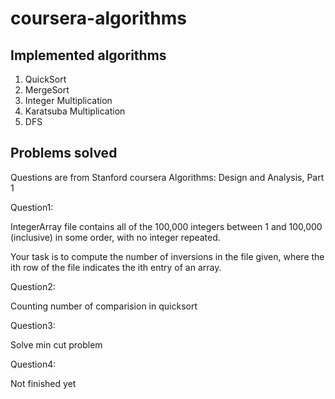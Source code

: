 # coursera-algorithms

## Implemented algorithms

1) QuickSort
2) MergeSort
3) Integer Multiplication
4) Karatsuba Multiplication
5) DFS

## Problems solved

Questions are from Stanford coursera Algorithms: Design and Analysis, Part 1

Question1:

IntegerArray file contains all of the 100,000 integers between 1 and 100,000 (inclusive) in some order, with no integer repeated.

Your task is to compute the number of inversions in the file given, where the ith row of the file indicates the ith entry of an array.

Question2:

Counting number of comparision in quicksort

Question3:

Solve min cut problem

Question4:

Not finished yet
